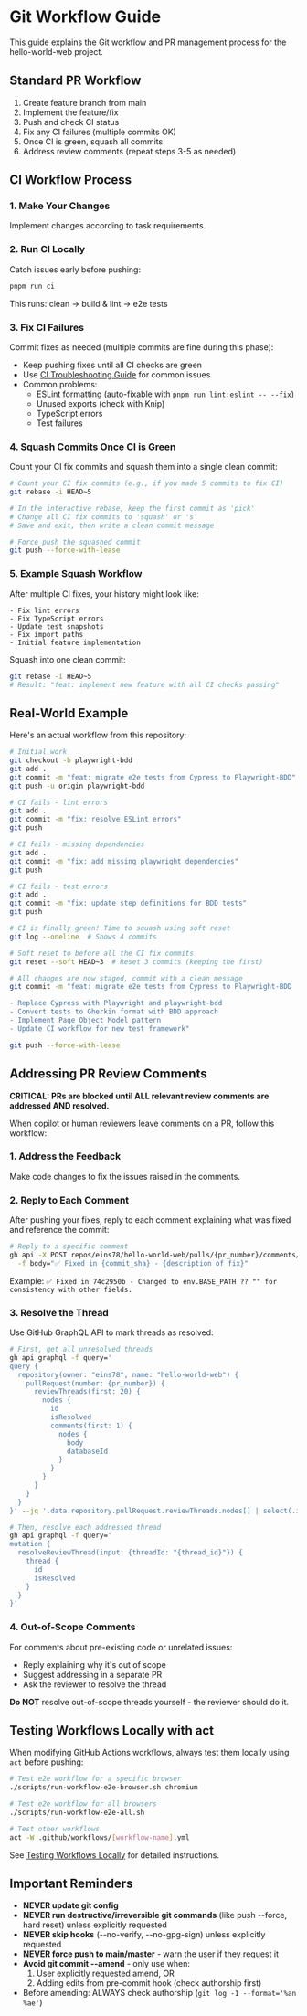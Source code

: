 # Git Workflow Guide

This guide explains the Git workflow and PR management process for the hello-world-web project.

## Standard PR Workflow

1. Create feature branch from main
2. Implement the feature/fix
3. Push and check CI status
4. Fix any CI failures (multiple commits OK)
5. Once CI is green, squash all commits
6. Address review comments (repeat steps 3-5 as needed)

## CI Workflow Process

### 1. Make Your Changes

Implement changes according to task requirements.

### 2. Run CI Locally

Catch issues early before pushing:

```bash
pnpm run ci
```

This runs: clean → build & lint → e2e tests

### 3. Fix CI Failures

Commit fixes as needed (multiple commits are fine during this phase):

- Keep pushing fixes until all CI checks are green
- Use [CI Troubleshooting Guide](ci-troubleshooting.md) for common issues
- Common problems:
  - ESLint formatting (auto-fixable with `pnpm run lint:eslint -- --fix`)
  - Unused exports (check with Knip)
  - TypeScript errors
  - Test failures

### 4. Squash Commits Once CI is Green

Count your CI fix commits and squash them into a single clean commit:

```bash
# Count your CI fix commits (e.g., if you made 5 commits to fix CI)
git rebase -i HEAD~5

# In the interactive rebase, keep the first commit as 'pick'
# Change all CI fix commits to 'squash' or 's'
# Save and exit, then write a clean commit message

# Force push the squashed commit
git push --force-with-lease
```

### 5. Example Squash Workflow

After multiple CI fixes, your history might look like:

```
- Fix lint errors
- Fix TypeScript errors
- Update test snapshots
- Fix import paths
- Initial feature implementation
```

Squash into one clean commit:

```bash
git rebase -i HEAD~5
# Result: "feat: implement new feature with all CI checks passing"
```

## Real-World Example

Here's an actual workflow from this repository:

```bash
# Initial work
git checkout -b playwright-bdd
git add .
git commit -m "feat: migrate e2e tests from Cypress to Playwright-BDD"
git push -u origin playwright-bdd

# CI fails - lint errors
git add .
git commit -m "fix: resolve ESLint errors"
git push

# CI fails - missing dependencies
git add .
git commit -m "fix: add missing playwright dependencies"
git push

# CI fails - test errors
git add .
git commit -m "fix: update step definitions for BDD tests"
git push

# CI is finally green! Time to squash using soft reset
git log --oneline  # Shows 4 commits

# Soft reset to before all the CI fix commits
git reset --soft HEAD~3  # Reset 3 commits (keeping the first)

# All changes are now staged, commit with a clean message
git commit -m "feat: migrate e2e tests from Cypress to Playwright-BDD

- Replace Cypress with Playwright and playwright-bdd
- Convert tests to Gherkin format with BDD approach
- Implement Page Object Model pattern
- Update CI workflow for new test framework"

git push --force-with-lease
```

## Addressing PR Review Comments

**CRITICAL: PRs are blocked until ALL relevant review comments are addressed AND resolved.**

When copilot or human reviewers leave comments on a PR, follow this workflow:

### 1. Address the Feedback

Make code changes to fix the issues raised in the comments.

### 2. Reply to Each Comment

After pushing your fixes, reply to each comment explaining what was fixed and reference the commit:

```bash
# Reply to a specific comment
gh api -X POST repos/eins78/hello-world-web/pulls/{pr_number}/comments/{comment_id}/replies \
  -f body="✅ Fixed in {commit_sha} - {description of fix}"
```

Example: `✅ Fixed in 74c2950b - Changed to env.BASE_PATH ?? "" for consistency with other fields.`

### 3. Resolve the Thread

Use GitHub GraphQL API to mark threads as resolved:

```bash
# First, get all unresolved threads
gh api graphql -f query='
query {
  repository(owner: "eins78", name: "hello-world-web") {
    pullRequest(number: {pr_number}) {
      reviewThreads(first: 20) {
        nodes {
          id
          isResolved
          comments(first: 1) {
            nodes {
              body
              databaseId
            }
          }
        }
      }
    }
  }
}' --jq '.data.repository.pullRequest.reviewThreads.nodes[] | select(.isResolved == false)'

# Then, resolve each addressed thread
gh api graphql -f query='
mutation {
  resolveReviewThread(input: {threadId: "{thread_id}"}) {
    thread {
      id
      isResolved
    }
  }
}'
```

### 4. Out-of-Scope Comments

For comments about pre-existing code or unrelated issues:
- Reply explaining why it's out of scope
- Suggest addressing in a separate PR
- Ask the reviewer to resolve the thread

**Do NOT** resolve out-of-scope threads yourself - the reviewer should do it.

## Testing Workflows Locally with act

When modifying GitHub Actions workflows, always test them locally using `act` before pushing:

```bash
# Test e2e workflow for a specific browser
./scripts/run-workflow-e2e-browser.sh chromium

# Test e2e workflow for all browsers
./scripts/run-workflow-e2e-all.sh

# Test other workflows
act -W .github/workflows/[workflow-name].yml
```

See [Testing Workflows Locally](testing-github-workflows-locally.md) for detailed instructions.

## Important Reminders

- **NEVER update git config**
- **NEVER run destructive/irreversible git commands** (like push --force, hard reset) unless explicitly requested
- **NEVER skip hooks** (--no-verify, --no-gpg-sign) unless explicitly requested
- **NEVER force push to main/master** - warn the user if they request it
- **Avoid git commit --amend** - only use when:
  1. User explicitly requested amend, OR
  2. Adding edits from pre-commit hook (check authorship first)
- Before amending: ALWAYS check authorship (`git log -1 --format='%an %ae'`)
